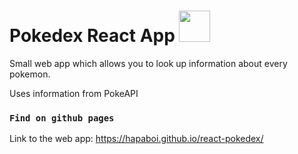 # Pokedex React App <a href="https://pokeapi.co/api/v2/pokemon/victini"><img src='https://veekun.com/dex/media/pokemon/global-link/494.png' height=50px/></a>

Small web app which allows you to look up information about every pokemon.

Uses information from PokeAPI

### `Find on github pages`

Link to the web app: https://hapaboi.github.io/react-pokedex/
